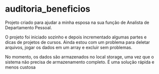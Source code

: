 # auditoria_beneficios

<p>Projeto criado para ajudar a minha esposa na sua função de Analista de Departamento Pessoal.</p>
<p>O projeto foi iniciado sozinho e depois incrementado algumas partes e dicas de projetos de cursos. Ainda estou com um problema para
deletar arquivos, jogar os dados em um array e excluir sem problemas.</p>
<p>No momento, os dados são armazenados no local storage, uma vez que o sistema não precisa de armazenamento completo. É uma solução rápida e menos custosa</p>
